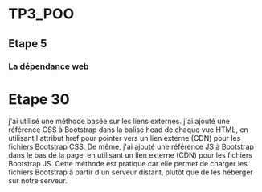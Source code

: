 # TP3_POO
## Etape 5
### La dépendance web

# Etape 30
j'ai utilisé une méthode basée sur les liens externes. j'ai ajouté une référence CSS à Bootstrap dans la balise head de chaque vue HTML, en utilisant l'attribut href pour pointer vers un lien externe (CDN) pour les fichiers Bootstrap CSS. De même, j'ai ajouté une référence JS à Bootstrap dans le bas de la page, en utilisant un lien externe (CDN) pour les fichiers Bootstrap JS. Cette méthode est pratique car elle permet de charger les fichiers Bootstrap à partir d'un serveur distant, plutôt que de les héberger sur notre serveur.
